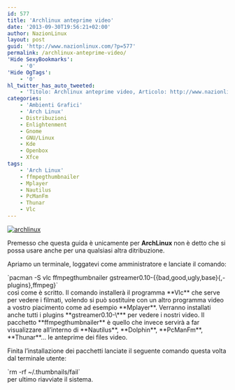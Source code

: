 ```yaml
---
id: 577
title: 'Archlinux anteprime video'
date: '2013-09-30T19:56:21+02:00'
author: NazionLinux
layout: post
guid: 'http://www.nazionlinux.com/?p=577'
permalink: /archlinux-anteprime-video/
'Hide SexyBookmarks':
    - '0'
'Hide OgTags':
    - '0'
hl_twitter_has_auto_tweeted:
    - 'Titolo: Archlinux anteprime video, Articolo: http://www.nazionlinux.com/?p=577'
categories:
    - 'Ambienti Grafici'
    - 'Arch Linux'
    - Distribuzioni
    - Enlightenment
    - Gnome
    - GNU/Linux
    - Kde
    - Openbox
    - Xfce
tags:
    - 'Arch Linux'
    - ffmpegthumbnailer
    - Mplayer
    - Nautilus
    - PcManFm
    - Thunar
    - Vlc
---
```


[![archlinux](https://i0.wp.com/farm8.staticflickr.com/7436/10243448844_63816f9f75_o.jpg?resize=610%2C300 "archlinux")](http://www.flickr.com/photos/12418137@N07/10243448844/ "archlinux")

Premesso che questa guida è unicamente per **ArchLinux** non è detto che si possa usare anche per una qualsiasi altra ditribuzione.

Apriamo un terminale, loggatevi come amministratore e lanciate il comando:

<div class="wp-terminal">`pacman -S vlc ffmpegthumbnailer gstreamer0.10-{{bad,good,ugly,base}{,-plugins},ffmpeg}`</div>così come è scritto.  
Il comando installerà il programma **Vlc** che serve per vedere i filmati, volendo si può sostituire con un altro programma video a vostro piacimento come ad esempio **Mplayer**.  
Verranno installati anche tutti i plugins **gstreamer0.10-\*** per vedere i nostri video.  
Il pacchetto **ffmpegthumbnailer** è quello che invece servirà a far visualizzare all’interno di **Nautilus**, **Dolphin**, **PcManFm**, **Thunar**… le anteprime dei files video.

Finita l’installazione dei pacchetti lanciate il seguente comando questa volta dal terminale utente:

<div class="wp-terminal">`rm -rf ~/.thumbnails/fail`</div>per ultimo riavviate il sistema.
